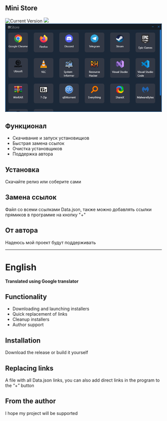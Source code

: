 ## Mini Store
![Current Version](https://img.shields.io/badge/version-1.2.2-2681da) ![](https://img.shields.io/badge/By-SKey-white)
![Menu](Menu.png)

## Функционал
* Скачивание и запуск установищков
* Быстрая замена ссылок
* Очистка установщиков
* Поддержка автора

## Установка
Скачайте релиз или соберите сами

## Замена ссылок
Файл со всеми ссылками Data.json, также можно добавлять ссылки прямиков в программе на кнопку "+"

## От автора
Надеюсь мой проект будут поддерживать

---
# English
**Translated using Google translator**

## Functionality
* Downloading and launching installers
* Quick replacement of links
* Cleanup installers
* Author support

## Installation
Download the release or build it yourself

## Replacing links
A file with all Data.json links, you can also add direct links in the program to the “+” button

## From the author
I hope my project will be supported
